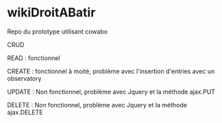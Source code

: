 # wikiDroitABatir
Repo du prototype utilisant cowabo

CRUD

READ : fonctionnel

CREATE : fonctionnel à moité, problème avec l'insertion d'entries avec un observatory

UPDATE : Non fonctionnel, problème avec Jquery et la méthode ajax.PUT

DELETE : Non fonctionnel, problème avec Jquery et la méthode ajax.DELETE
